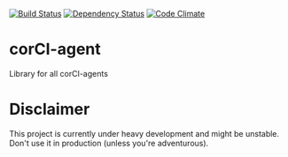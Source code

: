 [![Build Status](https://travis-ci.org/beevelop/corci-agent.svg?branch=master)](https://travis-ci.org/beevelop/corci-agent)
[![Dependency Status](https://gemnasium.com/beevelop/corci-agent.svg)](https://gemnasium.com/beevelop/corci-agent)
[![Code Climate](https://codeclimate.com/github/beevelop/corci-agent/badges/gpa.svg)](https://codeclimate.com/github/beevelop/corci-agent)

# corCI-agent

Library for all corCI-agents

# Disclaimer

This project is currently under heavy development and might be unstable. Don't use it in production (unless you're adventurous).